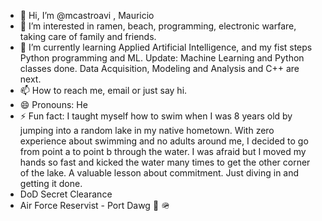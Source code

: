 - 👋 Hi, I’m @mcastroavi , Mauricio 
- 👀 I’m interested in ramen, beach, programming, electronic warfare, taking care of family and friends. 
- 🌱 I’m currently learning Applied Artificial Intelligence, and my fist steps Python programming and ML. Update: Machine Learning and Python classes done. Data Acquisition, Modeling and Analysis and C++ are next. 
- 📫 How to reach me, email or just say hi.
- 😄 Pronouns: He
- ⚡ Fun fact: I taught myself how to swim when I was 8 years old by jumping into a random lake in my native hometown.
      With zero experience about swimming and no adults around me, I decided to go from point a to point b through the water.
      I was afraid but I moved my hands so fast and kicked the water many times to get the other corner of the lake. 
      A valuable lesson about commitment. Just diving in and getting it done.  
- DoD Secret Clearance
- Air Force Reservist - Port Dawg  🫡 🪖
 <!---
mcastroavi/mcastroavi is a ✨ special ✨ repository because its `README.md` (this file) appears on your GitHub profile.
You can click the Preview link to take a look at your changes.
--->
